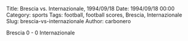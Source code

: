 Title: Brescia vs. Internazionale, 1994/09/18
Date: 1994/09/18 00:00
Category: sports
Tags: football, football scores, Brescia, Internazionale
Slug: brescia-vs-internazionale
Author: carbonero


Brescia 0 - 0 Internazionale
